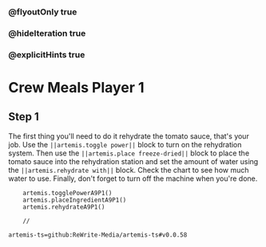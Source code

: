 ### @flyoutOnly true
### @hideIteration true
### @explicitHints true

# Crew Meals Player 1

## Step 1
The first thing you'll need to do it rehydrate the tomato sauce, that's your job. Use the ``||artemis.toggle power||`` block to turn on the rehydration system. Then use the ``||artemis.place freeze-dried||`` block to place the tomato sauce into the rehydration station and set the amount of water using the ``||artemis.rehydrate with||`` block. Check the chart to see how much water to use. Finally, don't forget to turn off the machine when you're done.

```ghost
    artemis.togglePowerA9P1()
    artemis.placeIngredientA9P1()
    artemis.rehydrateA9P1()
```
```template
    //
```

```package
artemis-ts=github:ReWrite-Media/artemis-ts#v0.0.58
```